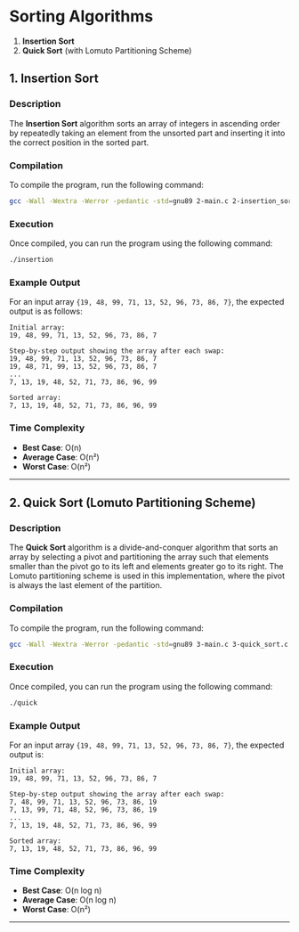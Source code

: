 # Sorting Algorithms

1. **Insertion Sort**
2. **Quick Sort** (with Lomuto Partitioning Scheme)

## 1. Insertion Sort

### Description

The **Insertion Sort** algorithm sorts an array of integers in ascending order by repeatedly 
taking an element from the unsorted part and inserting it into the correct position in 
the sorted part.

### Compilation

To compile the program, run the following command:

```bash
gcc -Wall -Wextra -Werror -pedantic -std=gnu89 2-main.c 2-insertion_sort.c print_array.c -o insertion
```

### Execution

Once compiled, you can run the program using the following command:

```bash
./insertion
```

### Example Output

For an input array `{19, 48, 99, 71, 13, 52, 96, 73, 86, 7}`, the expected output is as follows:

```
Initial array:
19, 48, 99, 71, 13, 52, 96, 73, 86, 7

Step-by-step output showing the array after each swap:
19, 48, 99, 71, 13, 52, 96, 73, 86, 7
19, 48, 71, 99, 13, 52, 96, 73, 86, 7
...
7, 13, 19, 48, 52, 71, 73, 86, 96, 99

Sorted array:
7, 13, 19, 48, 52, 71, 73, 86, 96, 99
```

### Time Complexity

- **Best Case**: O(n)
- **Average Case**: O(n²)
- **Worst Case**: O(n²)

---

## 2. Quick Sort (Lomuto Partitioning Scheme)

### Description

The **Quick Sort** algorithm is a divide-and-conquer algorithm that sorts an array by selecting a pivot and partitioning the array such that elements smaller than the pivot go to its left and elements greater go to its right. The Lomuto partitioning scheme is used in this implementation, where the pivot is always the last element of the partition.

### Compilation

To compile the program, run the following command:

```bash
gcc -Wall -Wextra -Werror -pedantic -std=gnu89 3-main.c 3-quick_sort.c print_array.c -o quick
```

### Execution

Once compiled, you can run the program using the following command:

```bash
./quick
```

### Example Output

For an input array `{19, 48, 99, 71, 13, 52, 96, 73, 86, 7}`, the expected output is:

```
Initial array:
19, 48, 99, 71, 13, 52, 96, 73, 86, 7

Step-by-step output showing the array after each swap:
7, 48, 99, 71, 13, 52, 96, 73, 86, 19
7, 13, 99, 71, 48, 52, 96, 73, 86, 19
...
7, 13, 19, 48, 52, 71, 73, 86, 96, 99

Sorted array:
7, 13, 19, 48, 52, 71, 73, 86, 96, 99
```

### Time Complexity

- **Best Case**: O(n log n)
- **Average Case**: O(n log n)
- **Worst Case**: O(n²)

---
